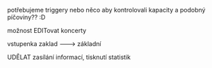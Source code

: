 
potřebujeme triggery nebo něco aby kontrolovali kapacity a podobný píčoviny?? :D

možnost EDITovat koncerty

vstupenka zaklad ---> základní

UDĚLAT zasílání informací, tisknutí statistik
